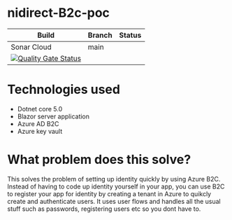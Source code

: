 # nidirect-B2c-poc

| Build  | Branch | Status |
| ------------- | ------------- | ------------- |
| Sonar Cloud  | main  |
[![Quality Gate Status](https://sonarcloud.io/api/project_badges/measure?project=MichaelStevenson2207_nidirect-B2c-poc&metric=alert_status)](https://sonarcloud.io/summary/new_code?id=MichaelStevenson2207_nidirect-B2c-poc) |

# Technologies used

- Dotnet core 5.0
- Blazor server application
- Azure AD B2C
- Azure key vault

# What problem does this solve?

This solves the problem of setting up identity quickly by using Azure B2C. Instead of having to code up identity yourself in your app, you can use B2C to register your app for identity by creating a tenant in Azure to quikcly create and authenticate users. It uses user flows and handles all the usual stuff such as passwords, registering users etc so you dont have to.

